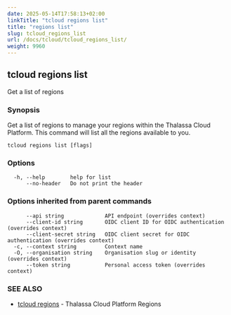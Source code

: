 ```yaml
---
date: 2025-05-14T17:58:13+02:00
linkTitle: "tcloud regions list"
title: "regions list"
slug: tcloud_regions_list
url: /docs/tcloud/tcloud_regions_list/
weight: 9960
---
```

## tcloud regions list

Get a list of regions

### Synopsis

Get a list of regions to manage your regions within the Thalassa Cloud Platform. This command will list all the regions available to you.

```
tcloud regions list [flags]
```

### Options

```
  -h, --help        help for list
      --no-header   Do not print the header
```

### Options inherited from parent commands

```
      --api string             API endpoint (overrides context)
      --client-id string       OIDC client ID for OIDC authentication (overrides context)
      --client-secret string   OIDC client secret for OIDC authentication (overrides context)
  -c, --context string         Context name
  -O, --organisation string    Organisation slug or identity (overrides context)
      --token string           Personal access token (overrides context)
```

### SEE ALSO

* [tcloud regions](/docs/tcloud/tcloud_regions/)	 - Thalassa Cloud Platform Regions

